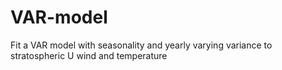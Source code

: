 # VAR-model
Fit a VAR model with seasonality and yearly varying variance to stratospheric U wind and temperature
